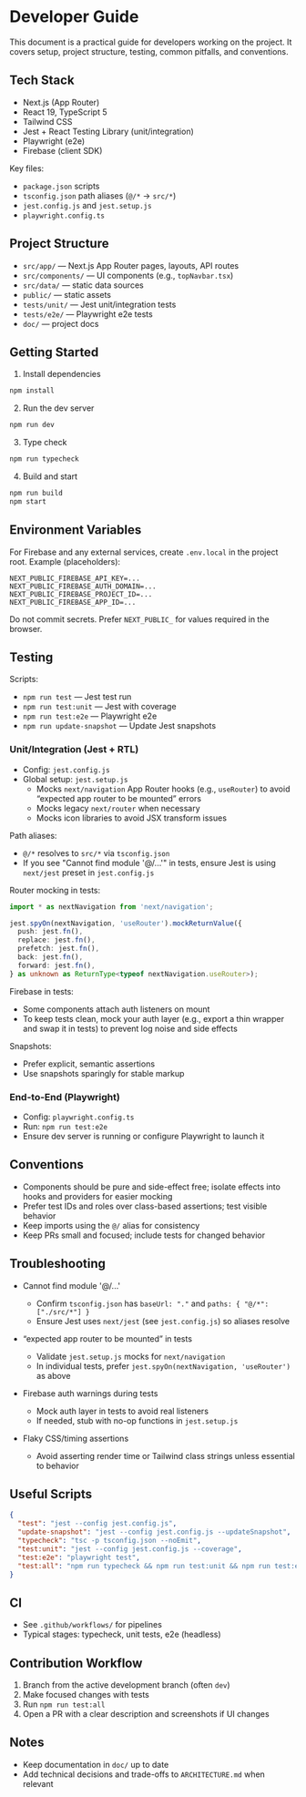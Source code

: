 # Developer Guide

This document is a practical guide for developers working on the project. It covers setup, project structure, testing, common pitfalls, and conventions.

## Tech Stack

- Next.js (App Router)
- React 19, TypeScript 5
- Tailwind CSS
- Jest + React Testing Library (unit/integration)
- Playwright (e2e)
- Firebase (client SDK)

Key files:
- `package.json` scripts
- `tsconfig.json` path aliases (`@/*` → `src/*`)
- `jest.config.js` and `jest.setup.js`
- `playwright.config.ts`

## Project Structure

- `src/app/` — Next.js App Router pages, layouts, API routes
- `src/components/` — UI components (e.g., `topNavbar.tsx`)
- `src/data/` — static data sources
- `public/` — static assets
- `tests/unit/` — Jest unit/integration tests
- `tests/e2e/` — Playwright e2e tests
- `doc/` — project docs

## Getting Started

1) Install dependencies

```bash
npm install
```

2) Run the dev server

```bash
npm run dev
```

3) Type check

```bash
npm run typecheck
```

4) Build and start

```bash
npm run build
npm start
```

## Environment Variables

For Firebase and any external services, create `.env.local` in the project root. Example (placeholders):

```env
NEXT_PUBLIC_FIREBASE_API_KEY=...
NEXT_PUBLIC_FIREBASE_AUTH_DOMAIN=...
NEXT_PUBLIC_FIREBASE_PROJECT_ID=...
NEXT_PUBLIC_FIREBASE_APP_ID=...
```

Do not commit secrets. Prefer `NEXT_PUBLIC_` for values required in the browser.

## Testing

Scripts:

- `npm run test` — Jest test run
- `npm run test:unit` — Jest with coverage
- `npm run test:e2e` — Playwright e2e
- `npm run update-snapshot` — Update Jest snapshots

### Unit/Integration (Jest + RTL)

- Config: `jest.config.js`
- Global setup: `jest.setup.js`
  - Mocks `next/navigation` App Router hooks (e.g., `useRouter`) to avoid “expected app router to be mounted” errors
  - Mocks legacy `next/router` when necessary
  - Mocks icon libraries to avoid JSX transform issues

Path aliases:
- `@/*` resolves to `src/*` via `tsconfig.json`
- If you see "Cannot find module '@/...'" in tests, ensure Jest is using `next/jest` preset in `jest.config.js`

Router mocking in tests:

```ts
import * as nextNavigation from 'next/navigation';

jest.spyOn(nextNavigation, 'useRouter').mockReturnValue({
  push: jest.fn(),
  replace: jest.fn(),
  prefetch: jest.fn(),
  back: jest.fn(),
  forward: jest.fn(),
} as unknown as ReturnType<typeof nextNavigation.useRouter>);
```

Firebase in tests:
- Some components attach auth listeners on mount
- To keep tests clean, mock your auth layer (e.g., export a thin wrapper and swap it in tests) to prevent log noise and side effects

Snapshots:
- Prefer explicit, semantic assertions
- Use snapshots sparingly for stable markup

### End-to-End (Playwright)

- Config: `playwright.config.ts`
- Run: `npm run test:e2e`
- Ensure dev server is running or configure Playwright to launch it

## Conventions

- Components should be pure and side-effect free; isolate effects into hooks and providers for easier mocking
- Prefer test IDs and roles over class-based assertions; test visible behavior
- Keep imports using the `@/` alias for consistency
- Keep PRs small and focused; include tests for changed behavior

## Troubleshooting

- Cannot find module '@/...'
  - Confirm `tsconfig.json` has `baseUrl: "."` and `paths: { "@/*": ["./src/*"] }`
  - Ensure Jest uses `next/jest` (see `jest.config.js`) so aliases resolve

- “expected app router to be mounted” in tests
  - Validate `jest.setup.js` mocks for `next/navigation`
  - In individual tests, prefer `jest.spyOn(nextNavigation, 'useRouter')` as above

- Firebase auth warnings during tests
  - Mock auth layer in tests to avoid real listeners
  - If needed, stub with no-op functions in `jest.setup.js`

- Flaky CSS/timing assertions
  - Avoid asserting render time or Tailwind class strings unless essential to behavior

## Useful Scripts

```json
{
  "test": "jest --config jest.config.js",
  "update-snapshot": "jest --config jest.config.js --updateSnapshot",
  "typecheck": "tsc -p tsconfig.json --noEmit",
  "test:unit": "jest --config jest.config.js --coverage",
  "test:e2e": "playwright test",
  "test:all": "npm run typecheck && npm run test:unit && npm run test:e2e"
}
```

## CI

- See `.github/workflows/` for pipelines
- Typical stages: typecheck, unit tests, e2e (headless)

## Contribution Workflow

1) Branch from the active development branch (often `dev`)
2) Make focused changes with tests
3) Run `npm run test:all`
4) Open a PR with a clear description and screenshots if UI changes

## Notes

- Keep documentation in `doc/` up to date
- Add technical decisions and trade-offs to `ARCHITECTURE.md` when relevant
